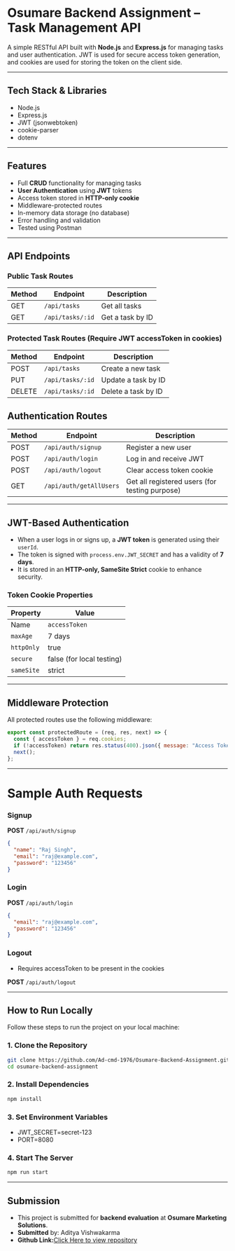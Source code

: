 # Osumare Backend Assignment – Task Management API

A simple RESTful API built with **Node.js** and **Express.js** for managing tasks and user authentication. JWT is used for secure access token generation, and cookies are used for storing the token on the client side.

-----

## Tech Stack & Libraries

- Node.js
- Express.js
- JWT (jsonwebtoken)
- cookie-parser
- dotenv

-----

## Features

- Full **CRUD** functionality for managing tasks
- **User Authentication** using **JWT** tokens
- Access token stored in **HTTP-only cookie**
- Middleware-protected routes
- In-memory data storage (no database)
- Error handling and validation
- Tested using Postman

-----

## API Endpoints

### Public Task Routes

| Method | Endpoint           | Description            |
|--------|--------------------|------------------------|
| GET    | `/api/tasks`       | Get all tasks          |
| GET    | `/api/tasks/:id`   | Get a task by ID       |



### Protected Task Routes (Require JWT accessToken in cookies)

| Method | Endpoint           | Description             |
|--------|--------------------|-------------------------|
| POST   | `/api/tasks`       | Create a new task       |
| PUT    | `/api/tasks/:id`   | Update a task by ID     |
| DELETE | `/api/tasks/:id`   | Delete a task by ID     |



## Authentication Routes

| Method | Endpoint               | Description                |
|--------|------------------------|----------------------------|
| POST   | `/api/auth/signup`     | Register a new user        |
| POST   | `/api/auth/login`      | Log in and receive JWT     |
| POST   | `/api/auth/logout`     | Clear access token cookie  |
| GET    | `/api/auth/getAllUsers`| Get all registered users (for testing purpose)  |

-----

## JWT-Based Authentication

- When a user logs in or signs up, a **JWT token** is generated using their `userId`.
- The token is signed with `process.env.JWT_SECRET` and has a validity of **7 days**.
- It is stored in an **HTTP-only, SameSite Strict** cookie to enhance security.

### Token Cookie Properties

| Property     | Value       |
|--------------|-------------|
| Name         | `accessToken` |
| `maxAge`      | 7 days       |
| `httpOnly`   | true         |
| `secure`     | false (for local testing) |
| `sameSite`   | strict       |

-----

## Middleware Protection

All protected routes use the following middleware:

```js
export const protectedRoute = (req, res, next) => {
  const { accessToken } = req.cookies;
  if (!accessToken) return res.status(400).json({ message: "Access Token Required" });
  next();
};
```

-----

# Sample Auth Requests

### Signup

**POST** `/api/auth/signup`  

```json
{
  "name": "Raj Singh",
  "email": "raj@example.com",
  "password": "123456"
}
```

### Login

**POST** `/api/auth/login`  

```json
{
  "email": "raj@example.com",
  "password": "123456"
}
```

### Logout

- Requires accessToken to be present in the cookies

**POST** `/api/auth/logout`

-----

## How to Run Locally

Follow these steps to run the project on your local machine:

### 1. Clone the Repository

```bash
git clone https://github.com/Ad-cmd-1976/Osumare-Backend-Assignment.git
cd osumare-backend-assignment
```

### 2. Install Dependencies

```bash
npm install
```
### 3. Set Environment Variables

- JWT_SECRET=secret-123
- PORT=8080

### 4. Start The Server

```bash
npm run start
```

-----

## Submission

- This project is submitted for **backend evaluation** at **Osumare Marketing Solutions**.
- **Submitted** by: Aditya Vishwakarma
- **Github Link:**[Click Here to view repository](https://github.com/Ad-cmd-1976/Osumare-Backend-Assignment/tree/main)